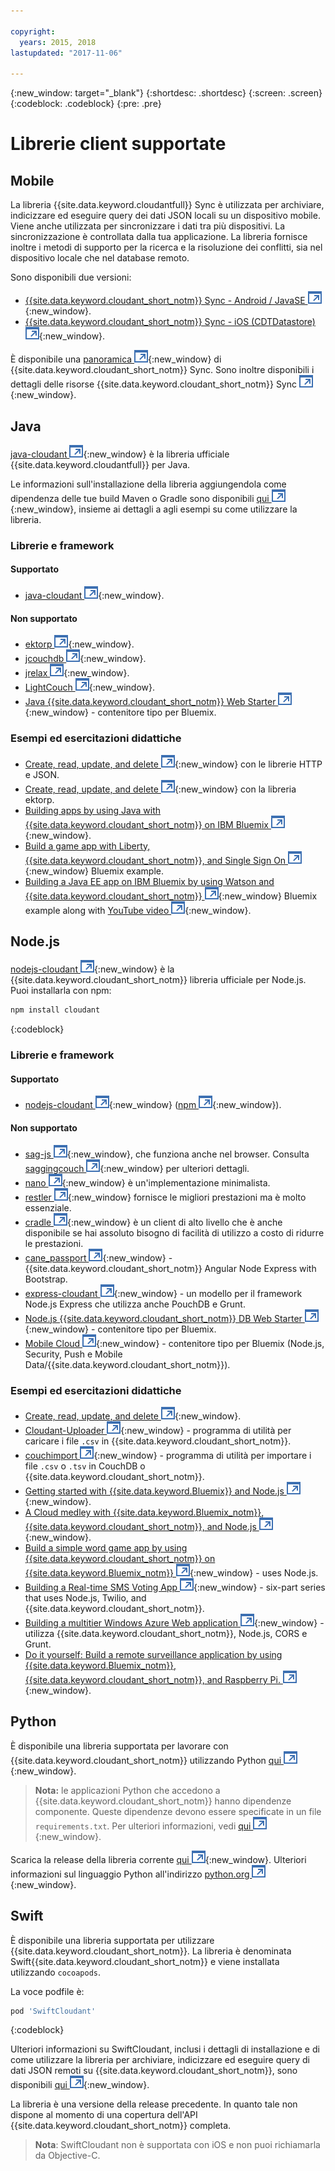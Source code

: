 ```yaml
---

copyright:
  years: 2015, 2018
lastupdated: "2017-11-06"

---
```


{:new_window: target="_blank"}
{:shortdesc: .shortdesc}
{:screen: .screen}
{:codeblock: .codeblock}
{:pre: .pre}

<!-- Acrolinx: 2017-03-06 -->

# Librerie client supportate

## Mobile

La libreria {{site.data.keyword.cloudantfull}} Sync è utilizzata per archiviare,
indicizzare
ed eseguire query dei dati JSON locali su un dispositivo mobile.
Viene anche utilizzata per sincronizzare i dati tra più
dispositivi.
La sincronizzazione è controllata dalla tua applicazione.
La libreria
fornisce inoltre i metodi di supporto per la ricerca e la risoluzione dei conflitti,
sia nel dispositivo locale che nel database remoto.

Sono disponibili due versioni:

-   [{{site.data.keyword.cloudant_short_notm}} Sync - Android / JavaSE ![Icona link esterno](../images/launch-glyph.svg "Icona link esterno")](https://github.com/cloudant/sync-android){:new_window}.
-   [{{site.data.keyword.cloudant_short_notm}} Sync - iOS (CDTDatastore) ![Icona link esterno](../images/launch-glyph.svg "Icona link esterno")](https://github.com/cloudant/CDTDatastore){:new_window}.

È disponibile una [panoramica ![Icona link esterno](../images/launch-glyph.svg "Icona link esterno")](https://cloudant.com/product/cloudant-features/sync/){:new_window} di {{site.data.keyword.cloudant_short_notm}} Sync.
Sono inoltre disponibili i dettagli delle risorse {{site.data.keyword.cloudant_short_notm}} Sync [![Icona link esterno](../images/launch-glyph.svg "Icona link esterno")](https://cloudant.com/cloudant-sync-resources/){:new_window}.

## Java

[java-cloudant ![Icona link esterno](../images/launch-glyph.svg "Icona link esterno")](https://github.com/cloudant/java-cloudant){:new_window} è la libreria ufficiale
{{site.data.keyword.cloudantfull}} per Java.

Le informazioni sull'installazione della libreria aggiungendola come dipendenza
delle tue build Maven o Gradle sono disponibili
[qui
![Icona link esterno](../images/launch-glyph.svg "Icona link esterno")](https://github.com/cloudant/java-cloudant#installation-and-usage){:new_window},
insieme ai dettagli a agli esempi su come utilizzare la libreria.

### Librerie e framework

#### Supportato

-   [java-cloudant ![Icona link esterno](../images/launch-glyph.svg "Icona link esterno")](https://github.com/cloudant/java-cloudant){:new_window}.

#### Non supportato

-   [ektorp ![Icona link esterno](../images/launch-glyph.svg "Icona link esterno")](http://ektorp.org/){:new_window}.
-   [jcouchdb ![Icona link esterno](../images/launch-glyph.svg "Icona link esterno")](http://code.google.com/p/jcouchdb/){:new_window}.
-   [jrelax ![Icona link esterno](../images/launch-glyph.svg "Icona link esterno")](https://github.com/isterin/jrelax){:new_window}.
-   [LightCouch ![Icona link esterno](../images/launch-glyph.svg "Icona link esterno")](http://www.lightcouch.org/){:new_window}.
-   [Java {{site.data.keyword.cloudant_short_notm}} Web Starter ![Icona link esterno](../images/launch-glyph.svg "Icona link esterno")](https://ace.ng.bluemix.net/#/store/cloudOEPaneId=store&appTemplateGuid=CloudantJavaBPTemplate&fromCatalog=true){:new_window} - contenitore tipo per Bluemix.

### Esempi ed esercitazioni didattiche

-   [Create, read, update, and delete ![Icona link esterno](../images/launch-glyph.svg "Icona link esterno")](https://github.com/cloudant/haengematte/tree/master/java){:new_window} con le librerie HTTP e JSON.
-   [Create, read, update, and delete ![Icona link esterno](../images/launch-glyph.svg "Icona link esterno")](https://github.com/cloudant/haengematte/tree/master/java/CrudWithEktorp){:new_window} con la libreria ektorp.
-   [Building apps by using Java with {{site.data.keyword.cloudant_short_notm}} on IBM Bluemix ![Icona link esterno](../images/launch-glyph.svg "Icona link esterno")](https://cloudant.com/blog/building-apps-using-java-with-cloudant-on-ibm-bluemix/){:new_window}.
-   [Build a game app with Liberty, {{site.data.keyword.cloudant_short_notm}}, and Single Sign On ![Icona link esterno](../images/launch-glyph.svg "Icona link esterno")](http://www.ibm.com/developerworks/cloud/library/cl-multiservicegame-app/index.html?ca=drs-){:new_window} Bluemix example.
-   [Building a Java EE app on IBM Bluemix by using Watson and {{site.data.keyword.cloudant_short_notm}} ![Icona link esterno](../images/launch-glyph.svg "Icona link esterno")](https://developer.ibm.com/bluemix/2014/10/17/building-java-ee-app-ibm-bluemix-using-watson-cloudant/){:new_window} Bluemix example along with [YouTube video ![Icona link esterno](../images/launch-glyph.svg "Icona link esterno")](https://www.youtube.com/watch?feature=youtu.be&v=9AFMY6m0LIU&app=desktop){:new_window}.


## Node.js

[nodejs-cloudant ![Icona link esterno](../images/launch-glyph.svg "Icona link esterno")](https://github.com/cloudant/nodejs-cloudant){:new_window} è la {{site.data.keyword.cloudant_short_notm}} libreria ufficiale per Node.js.
Puoi installarla
con npm:

```sh
npm install cloudant
```
{:codeblock}

### Librerie e framework

#### Supportato

-   [nodejs-cloudant ![Icona link esterno](../images/launch-glyph.svg "Icona link esterno")](https://github.com/cloudant/nodejs-cloudant){:new_window} ([npm ![Icona link esterno](../images/launch-glyph.svg "Icona link esterno")](https://www.npmjs.org/package/cloudant){:new_window}).

#### Non supportato

-   [sag-js ![Icona link esterno](../images/launch-glyph.svg "Icona link esterno")](https://github.com/sbisbee/sag-js){:new_window}, che funziona anche nel browser.
    Consulta [saggingcouch ![Icona link esterno](../images/launch-glyph.svg "Icona link esterno")](https://github.com/sbisbee/saggingcouch.com){:new_window} per ulteriori dettagli.
-   [nano ![Icona link esterno](../images/launch-glyph.svg "Icona link esterno")](https://github.com/dscape/nano){:new_window} è un'implementazione minimalista.
-   [restler ![Icona link esterno](../images/launch-glyph.svg "Icona link esterno")](https://github.com/danwrong/restler){:new_window} fornisce le migliori prestazioni ma è molto essenziale.
-   [cradle ![Icona link esterno](../images/launch-glyph.svg "Icona link esterno")](https://github.com/flatiron/cradle){:new_window}
    è un client di alto livello che è anche disponibile se hai assoluto bisogno di facilità di utilizzo a costo di ridurre le prestazioni.
-   [cane_passport ![Icona link esterno](../images/launch-glyph.svg "Icona link esterno")](https://github.com/ddemichele/cane_passport){:new_window} - {{site.data.keyword.cloudant_short_notm}} Angular Node Express with Bootstrap.
-   [express-cloudant ![Icona link esterno](../images/launch-glyph.svg "Icona link esterno")](https://github.com/cloudant-labs/express-cloudant){:new_window} - un modello per il framework Node.js Express che utilizza anche PouchDB e Grunt.
-   [Node.js {{site.data.keyword.cloudant_short_notm}} DB Web Starter ![Icona link esterno](../images/launch-glyph.svg "Icona link esterno")](https://ace.ng.bluemix.net/#/store/cloudOEPaneId=store&appTemplateGuid=nodejscloudantbp&fromCatalog=true){:new_window} - contenitore tipo per Bluemix.
-   [Mobile Cloud ![Icona link esterno](../images/launch-glyph.svg "Icona link esterno")](https://ace.ng.bluemix.net/#/store/cloudOEPaneId=store&appTemplateGuid=mobileBackendStarter&fromCatalog=true){:new_window} - contenitore tipo per Bluemix (Node.js, Security, Push e Mobile Data/{{site.data.keyword.cloudant_short_notm}}).

### Esempi ed esercitazioni didattiche

-   [Create, read, update, and delete ![Icona link esterno](../images/launch-glyph.svg "Icona link esterno")](https://github.com/cloudant/haengematte/tree/master/nodejs){:new_window}.
-   [Cloudant-Uploader ![Icona link esterno](../images/launch-glyph.svg "Icona link esterno")](https://github.com/garbados/Cloudant-Uploader){:new_window} - programma di utilità per caricare i file `.csv` in {{site.data.keyword.cloudant_short_notm}}.
-   [couchimport ![Icona link esterno](../images/launch-glyph.svg "Icona link esterno")](https://github.com/glynnbird/couchimport){:new_window} - programma di utilità per importare i file `.csv` o `.tsv` in CouchDB o {{site.data.keyword.cloudant_short_notm}}.
-   [Getting started with {{site.data.keyword.Bluemix}} and Node.js ![Icona link esterno](../images/launch-glyph.svg "Icona link esterno")](http://thoughtsoncloud.com/2014/07/getting-started-ibm-bluemix-node-js/){:new_window}.
-   [A Cloud medley with {{site.data.keyword.Bluemix_notm}}, {{site.data.keyword.cloudant_short_notm}}, and Node.js ![Icona link esterno](../images/launch-glyph.svg "Icona link esterno")](https://gigadom.wordpress.com/2014/08/15/a-cloud-medley-with-ibm-bluemix-cloudant-db-and-node-js/){:new_window}.
-   [Build a simple word game app by using {{site.data.keyword.cloudant_short_notm}} on {{site.data.keyword.Bluemix_notm}} ![Icona link esterno](../images/launch-glyph.svg "Icona link esterno")](http://www.ibm.com/developerworks/cloud/library/cl-guesstheword-app/index.html?ca=drs-){:new_window} - uses Node.js.
-   [Building a Real-time SMS Voting App ![Icona link esterno](../images/launch-glyph.svg "Icona link esterno")](https://www.twilio.com/blog/2012/09/building-a-real-time-sms-voting-app-part-1-node-js-couchdb.html){:new_window} - six-part series that uses Node.js, Twilio, and {{site.data.keyword.cloudant_short_notm}}.
-   [Building a multitier Windows Azure Web application ![Icona link esterno](../images/launch-glyph.svg "Icona link esterno")](http://msopentech.com/blog/2013/12/19/tutorial-building-multi-tier-windows-azure-web-application-use-cloudants-couchdb-service-node-js-cors-grunt-2/){:new_window} - utilizza {{site.data.keyword.cloudant_short_notm}}, Node.js, CORS e Grunt.
-   [Do it yourself: Build a remote surveillance application by using {{site.data.keyword.Bluemix_notm}}, {{site.data.keyword.cloudant_short_notm}}, and Raspberry Pi. ![Icona link esterno](../images/launch-glyph.svg "Icona link esterno")](http://www.ibm.com/developerworks/library/ba-remoteservpi-app/index.html){:new_window}.

## Python

È disponibile una libreria supportata per lavorare con {{site.data.keyword.cloudant_short_notm}} utilizzando Python
[qui ![Icona link esterno](../images/launch-glyph.svg "Icona link esterno")](https://github.com/cloudant/python-cloudant){:new_window}.

>   **Nota:** le applicazioni Python che accedono a {{site.data.keyword.cloudant_short_notm}} hanno dipendenze componente. Queste dipendenze devono essere specificate in un file `requirements.txt`. Per ulteriori informazioni, vedi [qui ![Icona link esterno](../images/launch-glyph.svg "Icona link esterno")](https://pip.readthedocs.io/en/1.1/requirements.html){:new_window}.

Scarica la release della libreria corrente [qui ![Icona link esterno](../images/launch-glyph.svg "Icona link esterno")](https://pypi.python.org/pypi/cloudant/){:new_window}.
Ulteriori informazioni
sul linguaggio Python all'indirizzo [python.org ![Icona link esterno](../images/launch-glyph.svg "Icona link esterno")](https://www.python.org/about/){:new_window}. 

## Swift

È disponibile una libreria supportata per utilizzare {{site.data.keyword.cloudant_short_notm}}.
La libreria è denominata Swift{{site.data.keyword.cloudant_short_notm}}
e viene installata utilizzando `cocoapods`.

La voce podfile è:

```sh
pod 'SwiftCloudant'
```
{:codeblock}

Ulteriori informazioni su SwiftCloudant, inclusi i dettagli di installazione
e di come utilizzare la libreria per archiviare, indicizzare ed eseguire query di dati
JSON remoti su {{site.data.keyword.cloudant_short_notm}},
sono disponibili [qui ![Icona link esterno](../images/launch-glyph.svg "Icona link esterno")](https://github.com/cloudant/swift-cloudant){:new_window}.

La libreria è una versione della release precedente.
In quanto tale non dispone al momento
di una copertura dell'API {{site.data.keyword.cloudant_short_notm}} completa. 

>   **Nota**: SwiftCloudant non è supportata con iOS e non puoi richiamarla da Objective-C.

